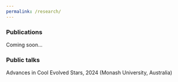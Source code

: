 ```yaml
---
permalink: /research/
---
```


### Publications

Coming soon...

### Public talks

Advances in Cool Evolved Stars, 2024 (Monash University, Australia)

